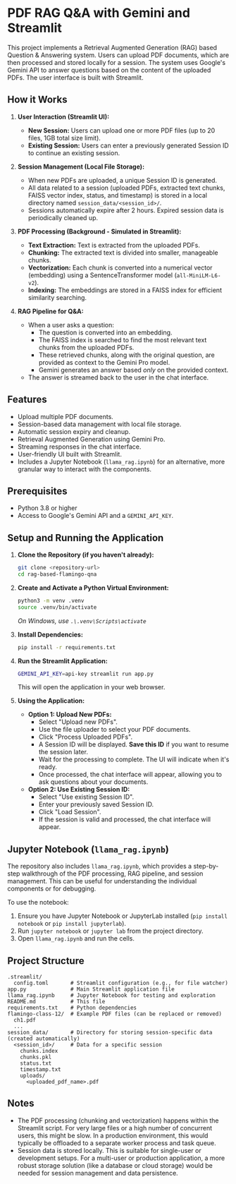 # PDF RAG Q&A with Gemini and Streamlit

This project implements a Retrieval Augmented Generation (RAG) based Question & Answering system. Users can upload PDF documents, which are then processed and stored locally for a session. The system uses Google's Gemini API to answer questions based on the content of the uploaded PDFs. The user interface is built with Streamlit.

## How it Works

1.  **User Interaction (Streamlit UI):**
    *   **New Session:** Users can upload one or more PDF files (up to 20 files, 1GB total size limit).
    *   **Existing Session:** Users can enter a previously generated Session ID to continue an existing session.

2.  **Session Management (Local File Storage):**
    *   When new PDFs are uploaded, a unique Session ID is generated.
    *   All data related to a session (uploaded PDFs, extracted text chunks, FAISS vector index, status, and timestamp) is stored in a local directory named `session_data/<session_id>/`.
    *   Sessions automatically expire after 2 hours. Expired session data is periodically cleaned up.

3.  **PDF Processing (Background - Simulated in Streamlit):**
    *   **Text Extraction:** Text is extracted from the uploaded PDFs.
    *   **Chunking:** The extracted text is divided into smaller, manageable chunks.
    *   **Vectorization:** Each chunk is converted into a numerical vector (embedding) using a SentenceTransformer model (`all-MiniLM-L6-v2`).
    *   **Indexing:** The embeddings are stored in a FAISS index for efficient similarity searching.

4.  **RAG Pipeline for Q&A:**
    *   When a user asks a question:
        *   The question is converted into an embedding.
        *   The FAISS index is searched to find the most relevant text chunks from the uploaded PDFs.
        *   These retrieved chunks, along with the original question, are provided as context to the Gemini Pro model.
        *   Gemini generates an answer based *only* on the provided context.
    *   The answer is streamed back to the user in the chat interface.

## Features

*   Upload multiple PDF documents.
*   Session-based data management with local file storage.
*   Automatic session expiry and cleanup.
*   Retrieval Augmented Generation using Gemini Pro.
*   Streaming responses in the chat interface.
*   User-friendly UI built with Streamlit.
*   Includes a Jupyter Notebook (`llama_rag.ipynb`) for an alternative, more granular way to interact with the components.

## Prerequisites

*   Python 3.8 or higher
*   Access to Google's Gemini API and a `GEMINI_API_KEY`.

## Setup and Running the Application

1.  **Clone the Repository (if you haven't already):**
    ```bash
    git clone <repository-url>
    cd rag-based-flamingo-qna
    ```

2.  **Create and Activate a Python Virtual Environment:**
    ```bash
    python3 -m venv .venv
    source .venv/bin/activate
    ```
    *On Windows, use `.\.venv\Scripts\activate`*

3.  **Install Dependencies:**
    ```bash
    pip install -r requirements.txt
    ```

4.  **Run the Streamlit Application:**
    ```bash
    GEMINI_API_KEY=api-key streamlit run app.py
    ```
    This will open the application in your web browser.

5.  **Using the Application:**
    *   **Option 1: Upload New PDFs:**
        *   Select "Upload new PDFs".
        *   Use the file uploader to select your PDF documents.
        *   Click "Process Uploaded PDFs".
        *   A Session ID will be displayed. **Save this ID** if you want to resume the session later.
        *   Wait for the processing to complete. The UI will indicate when it's ready.
        *   Once processed, the chat interface will appear, allowing you to ask questions about your documents.
    *   **Option 2: Use Existing Session ID:**
        *   Select "Use existing Session ID".
        *   Enter your previously saved Session ID.
        *   Click "Load Session".
        *   If the session is valid and processed, the chat interface will appear.

## Jupyter Notebook (`llama_rag.ipynb`)

The repository also includes `llama_rag.ipynb`, which provides a step-by-step walkthrough of the PDF processing, RAG pipeline, and session management. This can be useful for understanding the individual components or for debugging.

To use the notebook:
1.  Ensure you have Jupyter Notebook or JupyterLab installed (`pip install notebook` or `pip install jupyterlab`).
2.  Run `jupyter notebook` or `jupyter lab` from the project directory.
3.  Open `llama_rag.ipynb` and run the cells.

## Project Structure

```
.streamlit/
  config.toml       # Streamlit configuration (e.g., for file watcher)
app.py              # Main Streamlit application file
llama_rag.ipynb     # Jupyter Notebook for testing and exploration
README.md           # This file
requirements.txt    # Python dependencies
flamingo-class-12/  # Example PDF files (can be replaced or removed)
  ch1.pdf
  ...
session_data/       # Directory for storing session-specific data (created automatically)
  <session_id>/     # Data for a specific session
    chunks.index
    chunks.pkl
    status.txt
    timestamp.txt
    uploads/
      <uploaded_pdf_name>.pdf
```

## Notes

*   The PDF processing (chunking and vectorization) happens within the Streamlit script. For very large files or a high number of concurrent users, this might be slow. In a production environment, this would typically be offloaded to a separate worker process and task queue.
*   Session data is stored locally. This is suitable for single-user or development setups. For a multi-user or production application, a more robust storage solution (like a database or cloud storage) would be needed for session management and data persistence.